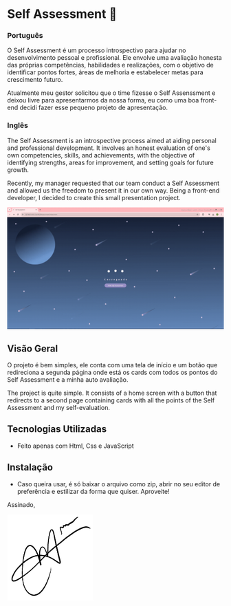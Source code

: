 #  Self Assessment 📃

###  Português
O Self Assessment é um processo introspectivo para ajudar no desenvolvimento pessoal e profissional. Ele envolve uma avaliação honesta das próprias competências, habilidades e realizações, com o objetivo de identificar pontos fortes, áreas de melhoria e estabelecer metas para crescimento futuro.

Atualmente meu gestor solicitou que o time fizesse o Self Assenssment e deixou livre para apresentarmos da nossa forma, eu como uma boa front-end decidi fazer esse pequeno projeto de apresentação.

### Inglês
The Self Assessment is an introspective process aimed at aiding personal and professional development. It involves an honest evaluation of one's own competencies, skills, and achievements, with the objective of identifying strengths, areas for improvement, and setting goals for future growth.

Recently, my manager requested that our team conduct a Self Assessment and allowed us the freedom to present it in our own way. Being a front-end developer, I decided to create this small presentation project.

![Demo](./download.gif)

## Visão Geral

O projeto é bem simples, ele conta com uma tela de início e um botão que redireciona a segunda página onde está os cards com todos os pontos do Self Assessment e a minha auto avaliação.

The project is quite simple. It consists of a home screen with a button that redirects to a second page containing cards with all the points of the Self Assessment and my self-evaluation.

## Tecnologias Utilizadas

- Feito apenas com Html, Css e JavaScript

## Instalação

- Caso queira usar, é só baixar o arquivo como zip, abrir no seu editor de preferência e estilizar da forma que quiser. Aproveite!


Assinado,

<img src="./IMG_0092.PNG" width="200" height="200"/>